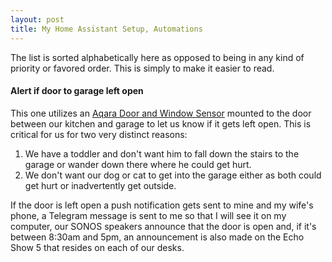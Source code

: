 ```yaml
---
layout: post
title: My Home Assistant Setup, Automations
---
```


The list is sorted alphabetically here as opposed to being in any kind of priority or favored order. This is simply to make it easier to read.

#### Alert if door to garage left open

This one utilizes an [Aqara Door and Window Sensor](https://www.amazon.com/gp/product/B07D37VDM3) mounted to the door between our kitchen and garage to let us know if it gets left open. This is critical for us for two very distinct reasons:

1. We have a toddler and don't want him to fall down the stairs to the garage or wander down there where he could get hurt.
2. We don't want our dog or cat to get into the garage either as both could get hurt or inadvertently get outside.

If the door is left open a push notification gets sent to mine and my wife's phone, a Telegram message is sent to me so that I will see it on my computer, our SONOS speakers announce that the door is open and, if it's between 8:30am and 5pm, an announcement is also made on the Echo Show 5 that resides on each of our desks.

